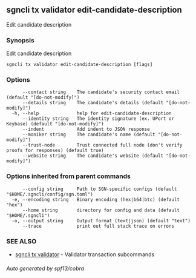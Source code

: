 ## sgncli tx validator edit-candidate-description

Edit candidate description

### Synopsis

Edit candidate description

```
sgncli tx validator edit-candidate-description [flags]
```

### Options

```
      --contact string    The candidate's security contact email (default "[do-not-modify]")
      --details string    The candidate's details (default "[do-not-modify]")
  -h, --help              help for edit-candidate-description
      --identity string   The identity signature (ex. UPort or Keybase) (default "[do-not-modify]")
      --indent            Add indent to JSON response
      --moniker string    The candidate's name (default "[do-not-modify]")
      --trust-node        Trust connected full node (don't verify proofs for responses) (default true)
      --website string    The candidate's website (default "[do-not-modify]")
```

### Options inherited from parent commands

```
      --config string     Path to SGN-specific configs (default "$HOME/.sgncli/config/sgn.toml")
  -e, --encoding string   Binary encoding (hex|b64|btc) (default "hex")
      --home string       directory for config and data (default "$HOME/.sgncli")
  -o, --output string     Output format (text|json) (default "text")
      --trace             print out full stack trace on errors
```

### SEE ALSO

* [sgncli tx validator](sgncli_tx_validator.md)	 - Validator transaction subcommands

###### Auto generated by spf13/cobra
